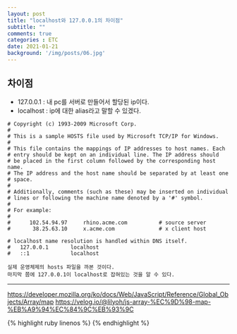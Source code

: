 ```yaml
---
layout: post
title: "localhost와 127.0.0.1의 차이점"
subtitle: ""
comments: true
categories : ETC
date: 2021-01-21
background: '/img/posts/06.jpg'
---
```


## 차이점
 - 127.0.0.1 : 내 pc를 서버로 만들어서 할당된 ip이다.
 - localhost : ip에 대한 alias라고 말할 수 있겠다.

```
# Copyright (c) 1993-2009 Microsoft Corp.
#
# This is a sample HOSTS file used by Microsoft TCP/IP for Windows.
#
# This file contains the mappings of IP addresses to host names. Each
# entry should be kept on an individual line. The IP address should
# be placed in the first column followed by the corresponding host name.
# The IP address and the host name should be separated by at least one
# space.
#
# Additionally, comments (such as these) may be inserted on individual
# lines or following the machine name denoted by a '#' symbol.
#
# For example:
#
#      102.54.94.97     rhino.acme.com          # source server
#       38.25.63.10     x.acme.com              # x client host

# localhost name resolution is handled within DNS itself.
#	127.0.0.1       localhost
#	::1             localhost

실제 운영체제의 hosts 파일을 까본 것이다.
마지막 쯤에 127.0.0.1이 localhost로 잡혀있는 것을 알 수 있다.
```



---
 <https://developer.mozilla.org/ko/docs/Web/JavaScript/Reference/Global_Objects/Array/map>
 <https://velog.io/@lilyoh/js-array-%EC%9D%98-map-%EB%A9%94%EC%84%9C%EB%93%9C>

{% highlight ruby linenos %}
{% endhighlight %}


